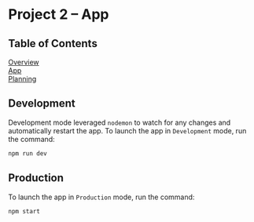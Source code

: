 # Project 2 &ndash; App

## Table of Contents

[Overview](../README.md)  
[App](README.md)  
[Planning](../planning/README.md)

## Development

Development mode leveraged `nodemon` to watch for any changes and automatically restart the app.
To launch the app in `Development` mode, run the command:

```bash
npm run dev
```

## Production

To launch the app in `Production` mode, run the command:

```bash
npm start
```
